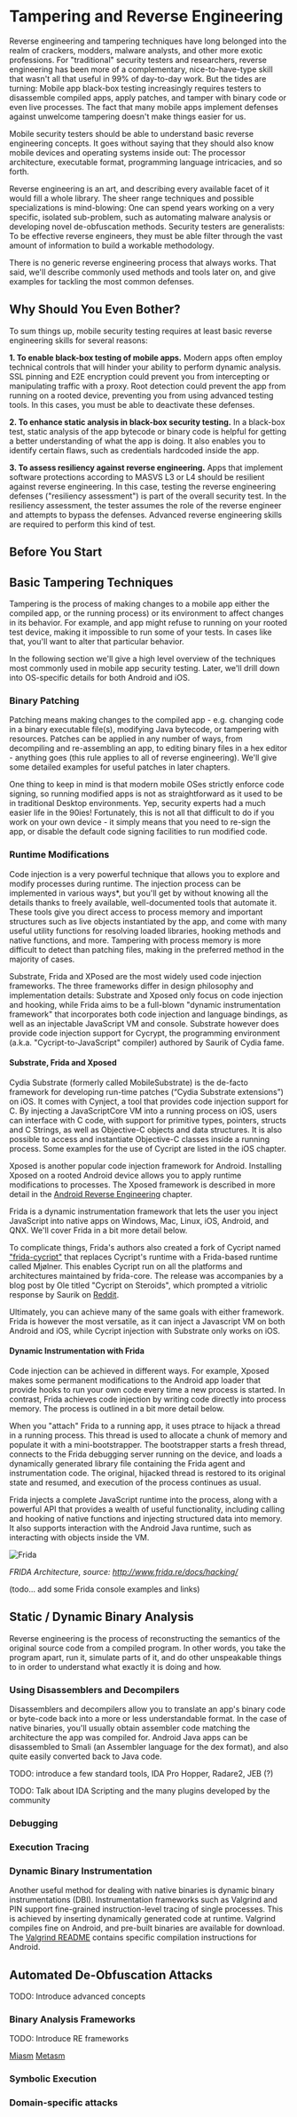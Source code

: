 # Tampering and Reverse Engineering

Reverse engineering and tampering techniques have long belonged into the realm of crackers, modders, malware analysts, and other more exotic professions. For "traditional" security testers and researchers, reverse engineering has been more of a complementary, nice-to-have-type skill that wasn't all that useful in 99% of day-to-day work. But the tides are turning: Mobile app black-box testing increasingly requires testers to disassemble compiled apps, apply patches, and tamper with binary code or even live processes. The fact that many mobile apps implement defenses against unwelcome tampering doesn't make things easier for us.

Mobile security testers should be able to understand basic reverse engineering concepts. It goes without saying that they should also know mobile devices and operating systems inside out: The processor architecture, executable format, programming language intricacies, and so forth.

Reverse engineering is an art, and describing every available facet of it would fill a whole library. The sheer range techniques and possible specializations is mind-blowing: One can spend years working on a very specific, isolated sub-problem, such as automating malware analysis or developing novel de-obfuscation methods. Security testers are generalists: To be effective reverse engineers, they must be able filter through the vast amount of information to build a workable methodology.

There is no generic reverse engineering process that always works. That said, we'll describe commonly used methods and tools later on, and give examples for tackling the most common defenses.

## Why Should You Even Bother?

To sum things up, mobile security testing requires at least basic reverse engineering skills for several reasons:

**1. To enable black-box testing of mobile apps.** Modern apps often employ technical controls that will hinder your ability to perform dynamic analysis. SSL pinning and E2E encryption could prevent you from intercepting or manipulating traffic with a proxy. Root detection could prevent the app from running on a rooted device, preventing you from using advanced testing tools. In this cases, you must be able to deactivate these defenses.

**2. To enhance static analysis in black-box security testing.** In a black-box test, static analysis of the app bytecode or binary code is helpful for getting a better understanding of what the app is doing. It also enables you to identify certain flaws, such as credentials hardcoded inside the app.

**3. To assess resiliency against reverse engineering.**  Apps that implement software protections according to MASVS L3 or L4 should be resilient against reverse engineering. In this case, testing the reverse engineering defenses ("resiliency assessment") is part of the overall security test. In the resiliency assessment, the tester assumes the role of the reverse engineer and attempts to bypass the defenses. Advanced reverse engineering skills are required to perform this kind of test.

## Before You Start

## Basic Tampering Techniques

Tampering is the process of making changes to a mobile app either the compiled app, or the running process) or its environment to affect changes in its behavior. For example, and app might refuse to running on your rooted test device, making it impossible to run some of your tests. In cases like that, you'll want to alter that particular behavior.

In the following section we'll give a high level overview of the techniques most commonly used in mobile app security testing. Later, we'll drill down into  OS-specific details for both Android and iOS.

### Binary Patching

Patching means making changes to the compiled app - e.g. changing code in a binary executable file(s), modifying Java bytecode, or tampering with resources. Patches can be applied in any number of ways, from decompiling and re-assembling an app, to editing binary files in a hex editor - anything goes (this rule applies to all of reverse engineering). We'll give some detailed examples for useful patches in later chapters.

One thing to keep in mind is that modern mobile OSes strictly enforce code signing, so running modified apps is not as straightforward as it used to be in traditional Desktop environments. Yep, security experts had a much easier life in the 90ies! Fortunately, this is not all that difficult to do if you work on your own device - it simply means that you need to re-sign the app, or disable the default code signing facilities to run modified code.

### Runtime Modifications

Code injection is a very powerful technique that allows you to explore and modify processes during runtime. The injection process can be implemented in various ways*, but you'll get by without knowing all the details thanks to freely available, well-documented tools that automate it. These tools give you direct access to process memory and important structures such as live objects instantiated by the app, and come with many useful utility functions for resolving loaded libraries, hooking methods and native functions, and more. Tampering with process memory is more difficult to detect than patching files, making in the preferred method in the majority of cases.

Substrate, Frida and XPosed are the most widely used code injection frameworks. The three frameworks differ in design philosophy and implementation details: Substrate and Xposed only focus on code injection and hooking, while Frida aims to be a full-blown "dynamic instrumentation framework" that incorporates both code injection and language bindings, as well as an injectable JavaScript VM and console. Substrate however does provide code injection support for Cycrypt, the programming environment (a.k.a. "Cycript-to-JavaScript" compiler) authored by Saurik of Cydia fame.

#### Substrate, Frida and Xposed

Cydia Substrate (formerly called MobileSubstrate) is the de-facto framework for developing run-time patches (“Cydia Substrate extensions”) on iOS. It comes with Cynject, a tool that provides code injection support for C. By injecting a JavaScriptCore VM into a running process on iOS, users can interface with C code, with support for primitive types, pointers, structs and C Strings, as well as Objective-C objects and data structures. It is also possible to access and instantiate Objective-C classes inside a running process. Some examples for the use of Cycript are listed in the iOS chapter.

Xposed is another popular code injection framework for Android. Installing Xposed on a rooted Android device allows you to apply runtime modifications to processes. The Xposed framework is described in more detail in the [Android Reverse Engineering](/Document/0x06a-Reverse-Engineering-and-Tampering-Android.md) chapter.

Frida is a dynamic instrumentation framework that lets the user you inject JavaScript into native apps on Windows, Mac, Linux, iOS, Android, and QNX. We'll cover Frida in a bit more detail below.

To complicate things, Frida's authors also created a fork of Cycript named ["frida-cycript"](https://github.com/nowsecure/frida-cycript) that replaces Cycript's runtime with a Frida-based runtime called Mjølner. This enables Cycript run on all the platforms and architectures maintained by frida-core. The release was accompanies by a blog post by Ole titled "Cycript on Steroids", which prompted a vitriolic response by Saurik on [Reddit](https://www.reddit.com/r/ReverseEngineering/comments/50uweq/cycript_on_steroids_pumping_up_portability_and/).

Ultimately, you can achieve many of the same goals with either framework. Frida is however the most versatile, as it can inject a Javascript VM on both Android and iOS, while Cycript injection with Substrate only works on iOS.

#### Dynamic Instrumentation with Frida

Code injection can be achieved in different ways. For example, Xposed makes some permanent modifications to the Android app loader that provide hooks to run your own code every time a new process is started. In contrast, Frida achieves code injection by writing code directly into process memory. The process is outlined in a bit more detail below.

When you "attach" Frida to a running app, it uses ptrace to hijack a thread in a running process. This thread is used to allocate a chunk of memory and populate it with a mini-bootstrapper. The bootstrapper starts a fresh thread, connects to the Frida debugging server running on the device, and loads a dynamically generated library file containing the Frida agent and instrumentation code. The original, hijacked thread is restored to its original state and resumed, and execution of the process continues as usual.

Frida injects a complete JavaScript runtime into the process, along with a powerful API that provides a wealth of useful functionality, including calling and hooking of native functions and injecting structured data into memory. It also supports interaction with the Android Java runtime, such as interacting with objects inside the VM.

![Frida](Images/Chapters/0x06/frida.png)

*FRIDA Architecture, source: http://www.frida.re/docs/hacking/*

(todo... add some Frida console examples and links)

## Static / Dynamic Binary Analysis

Reverse engineering is the process of reconstructing the semantics of the original source code from a compiled program. In other words, you take the program apart, run it, simulate parts of it, and do other unspeakable things to in order to understand what exactly it is doing and how.

### Using Disassemblers and Decompilers

Disassemblers and decompilers allow you to translate an app's binary code or byte-code back into a more or less understandable format. In the case of native binaries, you'll usually obtain assembler code matching the architecture the app was compiled for. Android Java apps can be disassembled to Smali (an Assembler language for the dex format), and also quite easily converted back to Java code.

TODO: introduce a few standard tools, IDA Pro Hopper, Radare2, JEB (?)

TODO: Talk about IDA Scripting and the many plugins developed by the community

### Debugging

### Execution Tracing

### Dynamic Binary Instrumentation

Another useful method for dealing with native binaries is dynamic binary instrumentations (DBI). Instrumentation frameworks such as Valgrind and PIN support fine-grained instruction-level tracing of single processes. This is achieved by inserting dynamically generated code at runtime. Valgrind compiles fine on Android, and pre-built binaries are available for download. The [Valgrind README](http://valgrind.org/docs/manual/dist.readme-android.html) contains specific compilation instructions for Android.

## Automated De-Obfuscation Attacks

TODO: Introduce advanced concepts

### Binary Analysis Frameworks

TODO: Introduce RE frameworks

[Miasm](https://github.com/cea-sec/miasm)
[Metasm](https://github.com/jjyg/metasm)

### Symbolic Execution


### Domain-specific attacks
